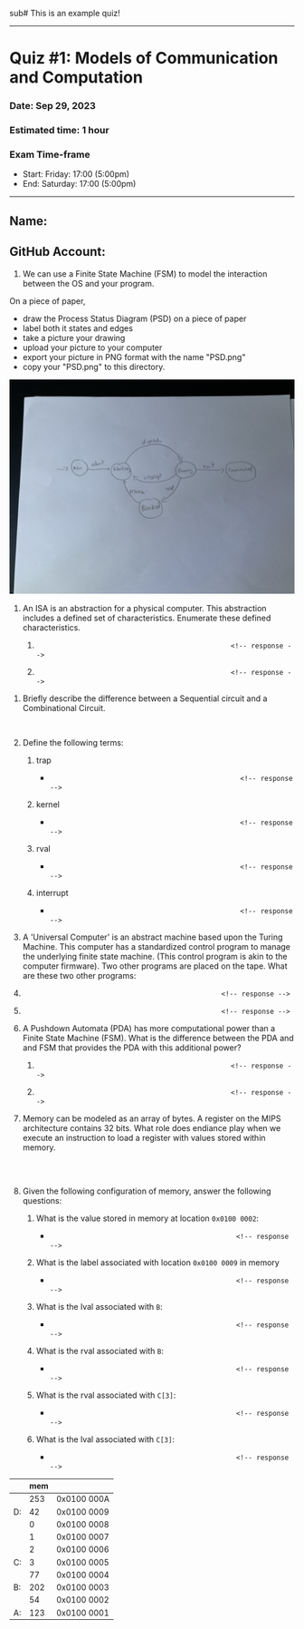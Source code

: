 sub#  This is an example quiz!

---
# Quiz #1: Models of Communication and Computation
### Date: Sep 29, 2023
### Estimated time: 1 hour
### Exam Time-frame
* Start: Friday: 17:00 (5:00pm)
* End: Saturday: 17:00 (5:00pm)

---
## Name:                                                  <!-- answer -->
## GitHub Account:                                        <!-- answer -->


1. We can use a Finite State Machine (FSM) to model the interaction between the OS and your program.

On a piece of paper, 
   - draw the Process Status Diagram (PSD) on a piece of paper
   - label both it states and edges
   - take a picture your drawing
   - upload your picture to your computer
   - export your picture in PNG format with the name "PSD.png"
   - copy your "PSD.png" to this directory.<br>

  ![Process Status Diagram](PSD.png)


1. An ISA is an abstraction for a physical computer.  This abstraction includes a defined set of characteristics.  Enumerate these defined characteristics.
   1.                                                     <!-- response -->
   1.                                                     <!-- response -->

<!-- You may add additional lines as needed; remember to add respons tags.  -->

1. Briefly describe the difference between a Sequential circuit and a Combinational Circuit.

   ```response


   ```

   <!-- You may add additional lines within the code block above, without the need to added additional response tag. -->


1. Define the following terms:
   1. trap
      -                                                    <!-- response -->
   1. kernel
      -                                                    <!-- response -->
   1. rval
      -                                                    <!-- response -->
   1. interrupt
      -                                                    <!-- response -->


1. A 'Universal Computer' is an abstract machine based upon the Turing Machine.  This computer has a standardized control program to manage the underlying finite state machine. (This control program is akin to the computer firmware).  Two other programs are placed on the tape.  What are these two other programs:
  1.                                                      <!-- response -->
  1.                                                      <!-- response -->


1. A Pushdown Automata (PDA) has more computational power than a Finite State Machine (FSM). What is the difference between the PDA and and FSM that provides the PDA with this additional power?
   1.                                                     <!-- response -->
   1.                                                     <!-- response -->



1. Memory can be modeled as an array of bytes.  A register on the MIPS architecture contains 32 bits.  What role does endiance play when we execute an instruction to load a register with values stored within memory.
   ```response
              
              
   ```

1. Given the following configuration of memory, answer the following questions:
   1. What is the value stored in memory at location `0x0100 0002`: 
      -                                                   <!-- response -->
   1. What is the label associated with location `0x0100 0009` in memory
      -                                                   <!-- response -->
   1. What is the lval associated with `B`:  
      -                                                   <!-- response -->
   1. What is the rval associated with `B`:
      -                                                   <!-- response -->
   1. What is the rval associated with `C[3]`:
      -                                                   <!-- response -->
   1. What is the lval associated with `C[3]`:
      -                                                   <!-- response -->

|     | mem |              |
|-----|-----|--------------|
|     | 253 |  0x0100 000A |
| D:  |  42 |  0x0100 0009 |
|     |   0 |  0x0100 0008 |
|     |   1 |  0x0100 0007 |
|     |   2 |  0x0100 0006 |
| C:  |   3 |  0x0100 0005 |
|     |  77 |  0x0100 0004 |
| B:  | 202 |  0x0100 0003 |
|     |  54 |  0x0100 0002 |
| A:  | 123 |  0x0100 0001 |



